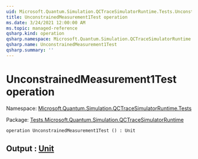 ```yaml
---
uid: Microsoft.Quantum.Simulation.QCTraceSimulatorRuntime.Tests.UnconstrainedMeasurement1Test
title: UnconstrainedMeasurement1Test operation
ms.date: 3/24/2021 12:00:00 AM
ms.topic: managed-reference
qsharp.kind: operation
qsharp.namespace: Microsoft.Quantum.Simulation.QCTraceSimulatorRuntime.Tests
qsharp.name: UnconstrainedMeasurement1Test
qsharp.summary: ''
---
```


# UnconstrainedMeasurement1Test operation

Namespace: [Microsoft.Quantum.Simulation.QCTraceSimulatorRuntime.Tests](xref:Microsoft.Quantum.Simulation.QCTraceSimulatorRuntime.Tests)

Package: [Tests.Microsoft.Quantum.Simulation.QCTraceSimulatorRuntime](https://nuget.org/packages/Tests.Microsoft.Quantum.Simulation.QCTraceSimulatorRuntime)




```qsharp
operation UnconstrainedMeasurement1Test () : Unit
```


## Output : [Unit](xref:microsoft.quantum.lang-ref.unit)

